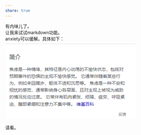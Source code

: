 ```yaml
---  
share: true  
---  
```

  
有内味儿了。  
让我来试试markdown功能。  
anxiety可以缓解。具体如下：  
![Pasted image 20240727230414.png](./assets/Pasted%20image%2020240727230414.png)  
  
请看。